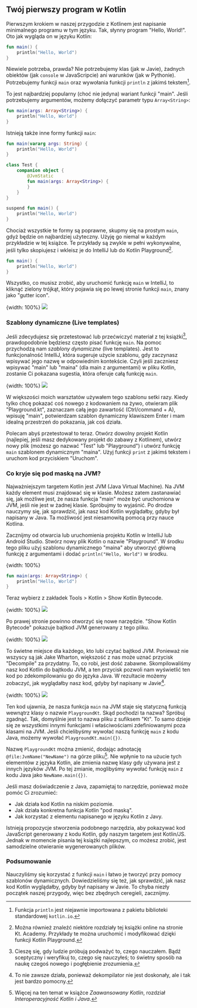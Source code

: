 ## Twój pierwszy program w Kotlin

Pierwszym krokiem w naszej przygodzie z Kotlinem jest napisanie minimalnego programu w tym języku. Tak, słynny program "Hello, World!". Oto jak wygląda on w języku Kotlin:

```kotlin
fun main() {
    println("Hello, World")
}
```

Niewiele potrzeba, prawda? Nie potrzebujemy klas (jak w Javie), żadnych obiektów (jak `console` w JavaScripcie) ani warunków (jak w Pythonie). Potrzebujemy funkcji `main` oraz wywołania funkcji `println` z jakimś tekstem[^02_0].

To jest najbardziej popularny (choć nie jedyna) wariant funkcji "main". Jeśli potrzebujemy argumentów, możemy dołączyć parametr typu `Array<String>`:

```kotlin
fun main(args: Array<String>) {
    println("Hello, World")
}
```

Istnieją także inne formy funkcji `main`:

```kotlin
fun main(vararg args: String) {
    println("Hello, World")
}
```

```kotlin
class Test {
    companion object {
        @JvmStatic
        fun main(args: Array<String>) {
        }
    }
}
```

```kotlin
suspend fun main() {
    println("Hello, World")
}
```

Chociaż wszystkie te formy są poprawne, skupmy się na prostym `main`, gdyż będzie on najbardziej użyteczny. Użyję go niemal w każdym przykładzie w tej książce. Te przykłady są zwykle w pełni wykonywalne, jeśli tylko skopiujesz i wkleisz je do IntelliJ lub do Kotlin Playground[^02_2].

```kotlin
fun main() {
    println("Hello, World")
}
```

Wszystko, co musisz zrobić, aby uruchomić funkcję `main` w IntelliJ, to kliknąć zielony trójkąt, który pojawia się po lewej stronie funkcji `main`, znany jako "gutter icon". 

{width: 100%}
![](main_run.png)

### Szablony dynamiczne (Live templates)

Jeśli zdecydujesz się przetestować lub przećwiczyć materiał z tej książki[^02_3], prawdopodobnie będziesz często pisać funkcję `main`. Na pomoc przychodzą nam *szablony dynamiczne* (live templates). Jest to funkcjonalność IntelliJ, która sugeruje użycie szablonu, gdy zaczynasz wpisywać jego nazwę w odpowiednim kontekście. Czyli jeśli zaczniesz wpisywać "main" lub "maina" (dla main z argumentami) w pliku Kotlin, zostanie Ci pokazana sugestia, która oferuje całą funkcję `main`.

{width: 100%}
![](main_template.png)

W większości moich warsztatów używałem tego szablonu setki razy. Kiedy tylko chcę pokazać coś nowego z kodowaniem na żywo, otwieram plik "Playground.kt", zaznaczam całą jego zawartość (Ctrl/command + A), wpisuję "main", potwierdzam szablon dynamiczny klawiszem Enter i mam idealną przestrzeń do pokazania, jak coś działa.

Polecam abyś przetestował to teraz. Otwórz dowolny projekt Kotlin (najlepiej, jeśli masz dedykowany projekt do zabawy z Kotlinem), utwórz nowy plik (możesz go nazwać "Test" lub "Playground") i utwórz funkcję `main` szablonem dynamicznym "maina". Użyj funkcji `print` z jakimś tekstem i uruchom kod przyciskiem "Uruchom".

### Co kryje się pod maską na JVM?

Najważniejszym targetem Kotlin jest JVM (Java Virtual Machine). Na JVM każdy element musi znajdować się w klasie. Możesz zatem zastanawiać się, jak możliwe jest, że nasza funkcja "main" może być uruchomiona w JVM, jeśli nie jest w żadnej klasie. Spróbujmy to wyjaśnić. Po drodze nauczymy się, jak sprawdzić, jak nasz kod Kotlin wyglądałby, gdyby był napisany w Java. Ta możliwość jest niesamowitą pomocą przy nauce Kotlina.

Zacznijmy od otwarcia lub uruchomienia projektu Kotlin w IntelliJ lub Android Studio. Stwórz nowy plik Kotlin o nazwie "Playground". W środku tego pliku użyj szablonu dynamicznego "maina" aby utworzyć główną funkcję z argumentami i dodać `println("Hello, World")` w środku.

{width: 100%}
```kotlin
fun main(args: Array<String>) {
    println("Hello, World")
}
```

Teraz wybierz z zakładek Tools > Kotlin > Show Kotlin Bytecode.

{width: 100%}
![](tools_kotlin_show_bytecode.png)

Po prawej stronie powinno otworzyć się nowe narzędzie. "Show Kotlin Bytecode" pokazuje bajtkod JVM generowany z tego pliku.

{width: 100%}
![](show_kotlin_bytecode.png)

To świetne miejsce dla każdego, kto lubi czytać bajtkod JVM. Ponieważ nie wszyscy są jak Jake Wharton, większość z nas może uznać przycisk "Decompile" za przydatny. To, co robi, jest dość zabawne. Skompilowaliśmy nasz kod Kotlin do bajtkodu JVM, a ten przycisk pozwoli nam wyświetlić ten kod po zdekompilowaniu go do języka Java. W rezultacie możemy zobaczyć, jak wyglądałby nasz kod, gdyby był napisany w Javie[^02_5].

{width: 100%}
![](hello_world_decompiled.png)

Ten kod ujawnia, że nasza funkcja `main` na JVM staje się statyczną funkcją wewnątrz klasy o nazwie `PlaygroundKt`. Skąd pochodzi ta nazwa? Spróbuj zgadnąć. Tak, domyślnie jest to nazwa pliku z sufiksem "Kt". To samo dzieje się ze wszystkimi innymi funkcjami i właściwościami zdefiniowanymi poza klasami na JVM. Jeśli chcielibyśmy wywołać naszą funkcję `main` z kodu Java, możemy wywołać `PlaygroundKt.main({})`.

Nazwę `PlaygroundKt` można zmienić, dodając adnotację `@file:JvmName("NewName")` na górze pliku[^02_6]. Nie wpłynie to na użucie tych elememtów z języka Kotlin, ale zmienia nazwę klasy gdy używana jest z innych języków JVM. Po tej zmianie, moglibyśmy wywołać funkcję `main` z kodu Java jako `NewName.main({})`.

Jeśli masz doświadczenie z Java, zapamiętaj to narzędzie, ponieważ może pomóc Ci zrozumieć:
- Jak działa kod Kotlin na niskim poziomie.
- Jak działa konkretna funkcja Kotlin "pod maską".
- Jak korzystać z elementu napisanego w języku Kotlin z Javy.

Istnieją propozycje stworzenia podobnego narzędzia, aby pokazywać kod JavaScript generowany z kodu Kotlin, gdy naszym targetem jest Kotlin/JS. Jednak w momencie pisania tej książki najlepszym, co możesz zrobić, jest samodzielne otwieranie wygenerowanych plików.

### Podsumowanie

Nauczyliśmy się korzystać z funkcji `main` i łatwo je tworzyć przy pomocy szablonów dynamicznych. Dowiedzieliśmy się też, jak sprawdzić, jak nasz kod Kotlin wyglądałby, gdyby był napisany w Javie. To chyba niezły początek naszej przygody, więc bez zbędnych ceregieli, zacznijmy.

[^02_0]: Funkcja `println` jest niejawnie importowana z pakietu biblioteki standardowej `kotlin.io`.
[^02_2]: Można również znaleźć niektóre rozdziały tej książki online na stronie Kt. Academy. Przykłady te można uruchomić i modyfikować dzięki funkcji Kotlin Playground.
[^02_3]: Cieszę się, gdy ludzie próbują podważyć to, czego nauczałem. Bądź sceptyczny i weryfikuj to, czego się nauczyłeś; to świetny sposób na naukę czegoś nowego i pogłębienie zrozumienia.
[^02_5]: To nie zawsze działa, ponieważ dekompilator nie jest doskonały, ale i tak jest bardzo pomocny.
[^02_6]: Więcej na ten temat w książce *Zaawansowany Kotlin*, rozdział *Interoperacyjność Kotlin i Java*.
